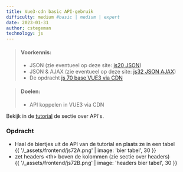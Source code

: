 ```yaml
---
title: Vue3-cdn basic API-gebruik
difficulty: medium #basic | medium | expert
date: 2023-01-31
author: cstegeman
technology: js
---
```


> #### Voorkennis:  
> * JSON (zie eventueel op deze site: [js20 JSON](../../js-basis/js20-json/))
> * JSON &amp; AJAX (zie eventueel op deze site: [js32 JSON AJAX](../../js-intermediate/js32-json-ajax/))
> * De opdracht [js 70 base VUE3 via CDN](../js70-vue3-cdn-base/)

> #### Doelen:  
> * API koppelen in VUE3 via CDN
             
Bekijk in de [tutorial](https://std.stegion.nl/cs_codebase/js70_vue3cdn_base/index.html) de sectie over API's.
### Opdracht
* Haal de biertjes uit de API van de tutorial en plaats ze in een tabel  
{{ '/_assets/frontend/js72A.png' | image: 'bier tabel', 30 }}
* zet headers &lt;th&gt; boven de kolommen (zie sectie over headers)   
{{ '/_assets/frontend/js72B.png' | image: 'headers bier tabel', 30 }}
